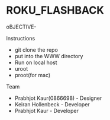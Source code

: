 # ROKU_FLASHBACK

oBJECTIVE- 

Instructions
- git clone the repo
- put into the WWW directory
- Run on local host
- uroot
- proot(for mac)

Team
- Prabhjot Kaur(0866698) - Designer
- Keiran Hollenbeck - Developer
- Prabhjot Kaur - Developer
